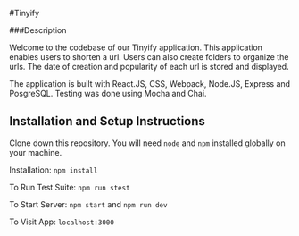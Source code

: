 #Tinyify

###Description

Welcome to the codebase of our Tinyify application. This application enables users to shorten a url. Users can also create folders to organize the urls. The date of creation and popularity of each url is stored and displayed.

The application is built with React.JS, CSS, Webpack, Node.JS, Express and PosgreSQL. Testing was done using Mocha and Chai. 

## Installation and Setup Instructions

Clone down this repository. You will need `node` and `npm` installed globally on your machine.  

Installation: `npm install`  

To Run Test Suite:  `npm run stest`  

To Start Server: `npm start` and `npm run dev`

To Visit App: `localhost:3000`  
 

